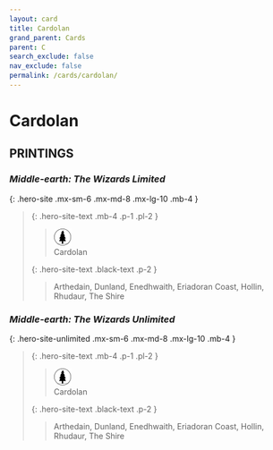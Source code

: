 ```yaml
---
layout: card
title: Cardolan
grand_parent: Cards
parent: C
search_exclude: false
nav_exclude: false
permalink: /cards/cardolan/
---
```


# Cardolan


## PRINTINGS


### _Middle-earth: The Wizards Limited_

{: .hero-site .mx-sm-6 .mx-md-8 .mx-lg-10 .mb-4 }
> {: .hero-site-text .mb-4 .p-1 .pl-2 }
> > <div class="card-mp"><img src="/assets/images/wilderness.svg"></div>
> > <div class="character-card-name">Cardolan</div>
>
> {: .hero-site-text .black-text .p-2 }
> > Arthedain, Dunland, Enedhwaith, Eriadoran Coast, Hollin, Rhudaur, The Shire 
> 

### _Middle-earth: The Wizards Unlimited_

{: .hero-site-unlimited .mx-sm-6 .mx-md-8 .mx-lg-10 .mb-4 }
> {: .hero-site-text .mb-4 .p-1 .pl-2 }
> > <div class="card-mp"><img src="/assets/images/wilderness.svg"></div>
> > <div class="character-card-name">Cardolan</div>
>
> {: .hero-site-text .black-text .p-2 }
> > Arthedain, Dunland, Enedhwaith, Eriadoran Coast, Hollin, Rhudaur, The Shire 
> 
